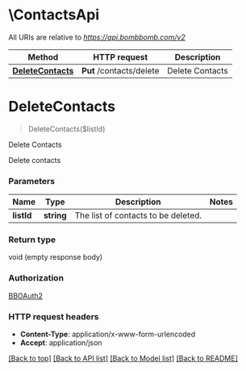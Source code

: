 # \ContactsApi

All URIs are relative to *https://api.bombbomb.com/v2*

Method | HTTP request | Description
------------- | ------------- | -------------
[**DeleteContacts**](ContactsApi.md#DeleteContacts) | **Put** /contacts/delete | Delete Contacts


# **DeleteContacts**
> DeleteContacts($listId)

Delete Contacts

Delete contacts


### Parameters

Name | Type | Description  | Notes
------------- | ------------- | ------------- | -------------
 **listId** | **string**| The list of contacts to be deleted. | 

### Return type

void (empty response body)

### Authorization

[BBOAuth2](../README.md#BBOAuth2)

### HTTP request headers

 - **Content-Type**: application/x-www-form-urlencoded
 - **Accept**: application/json

[[Back to top]](#) [[Back to API list]](../README.md#documentation-for-api-endpoints) [[Back to Model list]](../README.md#documentation-for-models) [[Back to README]](../README.md)


